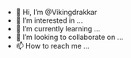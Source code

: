 - 👋 Hi, I’m @Vikingdrakkar
- 👀 I’m interested in ...
- 🌱 I’m currently learning ...
- 💞️ I’m looking to collaborate on ...
- 📫 How to reach me ...

<!---
Vikingdrakkar/Vikingdrakkar is a ✨ special ✨ repository because its `README.md` (this file) appears on your GitHub profile.
You can click the Preview link to take a look at your changes.
--->
